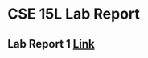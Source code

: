 # CSE 15L Lab Report

## Lab Report 1 [Link](https://github.com/yangangx/cse15l-lab-reports/blob/main/Week%201%20Lab%20Report/index.md)
